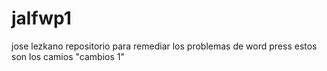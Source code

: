 # jalfwp1
jose lezkano repositorio para remediar los  problemas de word press
estos son los camios "cambios 1"
